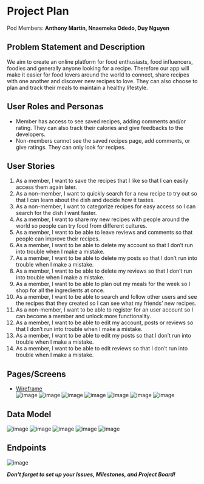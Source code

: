 # Project Plan

Pod Members: **Anthony Martin, Nnaemeka Odedo, Duy Nguyen**

## Problem Statement and Description

We aim to create an online platform for food enthusiasts, food influencers, foodies and generally anyone looking for a recipe. Therefore our app will make it easier for food lovers around the world to connect, share recipes with one another and discover new recipes to love. They can also choose to plan and track their meals to maintain a healthy lifestyle. 

## User Roles and Personas

- Member has access to see saved recipes, adding comments and/or rating. They can also track their calories and give feedbacks to the developers. 
- Non-members cannot see the saved recipes page, add comments, or give ratings. They can only look for recipes. 

## User Stories

1. As a member, I want to save the recipes that I like so that I can easily access them again later. 
2. As a non-member, I want to quickly search for a new recipe to try out so that I can learn about the dish and decide how it tastes. 
3. As a non-member, I want to categorize recipes for easy access so I can search for the dish I want faster.
4. As a member, I want to share my new recipes with people around the world so people can try food from different cultures.
5. As a member, I want to be able to leave reviews and comments so that people can improve their recipes.
6. As a member, I want to be able to delete my account so that I don’t run into trouble when I make a mistake. 
7. As a member, I want to be able to delete my posts so that I don’t run into trouble when I make a mistake. 
8. As a member, I want to be able to delete my reviews so that I don’t run into trouble when I make a mistake. 
9. As a member, I want to be able to plan out my meals for the week so I shop for all the ingredients at once. 
10. As a member, I want to be able to search and follow other users and see the recipes that they created so I can see what my friends’ new recipes.
11. As a non-member, I want to be able to register for an user account so I can become a member and unlock more functionality.
12. As a member, I want to be able to edit my account, posts or reviews so that I don’t run into trouble when I make a mistake. 
13. As a member, I want to be able to edit my posts so that I don’t run into trouble when I make a mistake. 
14. As a member, I want to be able to edit reviews so that I don’t run into trouble when I make a mistake. 



## Pages/Screens
- [Wireframe](https://www.figma.com/file/a7gq3934n355ZIAS1mkVI8/Food-Recipe-Website?node-id=0%3A1) <br />
![image](https://user-images.githubusercontent.com/96898896/179095920-66ca5f02-7e37-44dc-8e82-019d06945a63.png)
![image](https://user-images.githubusercontent.com/96898896/179095997-347d8447-1561-416e-9c88-f453f354cdb3.png)
![image](https://user-images.githubusercontent.com/96898896/179096044-39794879-29ed-4eab-a154-333c6ae9ca70.png)
![image](https://user-images.githubusercontent.com/96898896/179096086-f6ea3f5a-4e8c-4415-8e14-11a0f1eee85d.png)
![image](https://user-images.githubusercontent.com/96898896/179096112-19a5d2c7-cfa7-4051-ba34-5c1e78b77ad3.png)
![image](https://user-images.githubusercontent.com/96898896/179096168-54867ce8-a71f-40fb-8204-946358443ba3.png)
![image](https://user-images.githubusercontent.com/96898896/179096204-d61ab151-50ff-44a6-a1d2-966cb2e00912.png)

## Data Model
![image](https://user-images.githubusercontent.com/96898896/178793138-138d437b-1381-44c9-8866-733d1c4b6004.png)
![image](https://user-images.githubusercontent.com/96898896/178793245-493d95e7-da83-4a06-9d19-f76999a4f9f6.png)
![image](https://user-images.githubusercontent.com/96898896/178793341-01e73d5e-02c1-4627-807a-46949bef4859.png)
![image](https://user-images.githubusercontent.com/96898896/179043924-7b0af801-d489-4570-9e9d-06db2aebf47c.png)
![image](https://user-images.githubusercontent.com/96898896/178793482-fb64e2e2-de0a-4251-8827-54622a891025.png)

## Endpoints
![image](https://user-images.githubusercontent.com/96898896/179043962-c1a05e12-7ed0-48b3-a69d-c22e285fac21.png)


***Don't forget to set up your Issues, Milestones, and Project Board!***
